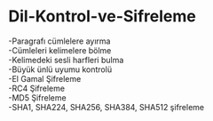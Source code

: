 # Dil-Kontrol-ve-Sifreleme
-Paragrafı cümlelere ayırma <br>
-Cümleleri kelimelere bölme <br>
-Kelimedeki sesli harfleri bulma <br>
-Büyük ünlü uyumu kontrolü <br>
-El Gamal Şifreleme <br>
-RC4 Şifreleme <br>
-MD5 Şifreleme <br>
-SHA1, SHA224, SHA256, SHA384, SHA512 şifreleme
